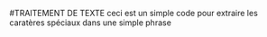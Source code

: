 #TRAITEMENT DE TEXTE
ceci est un simple code pour extraire les caratères spéciaux dans une simple phrase
